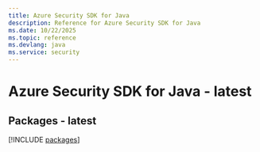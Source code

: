 ```yaml
---
title: Azure Security SDK for Java
description: Reference for Azure Security SDK for Java
ms.date: 10/22/2025
ms.topic: reference
ms.devlang: java
ms.service: security
---
```

# Azure Security SDK for Java - latest
## Packages - latest
[!INCLUDE [packages](security-index.md)]